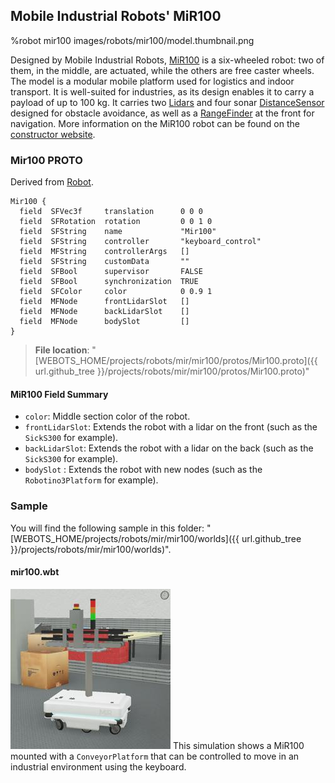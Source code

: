 ## Mobile Industrial Robots' MiR100

%robot mir100 images/robots/mir100/model.thumbnail.png

Designed by Mobile Industrial Robots, [MiR100](mir100.md) is a six-wheeled robot: two of them, in the middle, are actuated, while the others are free caster wheels.
The model is a modular mobile platform used for logistics and indoor transport. It is well-suited for industries, as its design enables it to carry a payload of up to 100 kg.
It carries two [Lidars](../reference/lidar.md) and four sonar [DistanceSensor](../reference/distancesensor.md#sonar-sensors) designed for obstacle avoidance, as well as a [RangeFinder](../reference/rangefinder.md) at the front for navigation.
More information on the MiR100 robot can be found on the [constructor website](https://www.mobile-industrial-robots.com/en/solutions/robots/mir100/).

### Mir100 PROTO

Derived from [Robot](../reference/robot.md).

```
Mir100 {
  field  SFVec3f     translation      0 0 0
  field  SFRotation  rotation         0 0 1 0
  field  SFString    name             "Mir100"
  field  SFString    controller       "keyboard_control"
  field  MFString    controllerArgs   []
  field  SFString    customData       ""
  field  SFBool      supervisor       FALSE
  field  SFBool      synchronization  TRUE
  field  SFColor     color            0 0.9 1
  field  MFNode      frontLidarSlot   []
  field  MFNode      backLidarSlot    []
  field  MFNode      bodySlot         []
}
```

> **File location**: "[WEBOTS\_HOME/projects/robots/mir/mir100/protos/Mir100.proto]({{ url.github_tree }}/projects/robots/mir/mir100/protos/Mir100.proto)"

#### MiR100 Field Summary

- `color`: Middle section color of the robot.
- `frontLidarSlot`: Extends the robot with a lidar on the front (such as the `SickS300` for example).
- `backLidarSlot`: Extends the robot with a lidar on the back (such as the `SickS300` for example).
- `bodySlot` : Extends the robot with new nodes (such as the `Robotino3Platform` for example).


### Sample

You will find the following sample in this folder: "[WEBOTS\_HOME/projects/robots/mir/mir100/worlds]({{ url.github_tree }}/projects/robots/mir/mir100/worlds)".

#### mir100.wbt

![mir100.wbt.png](images/robots/mir100/mir100.wbt.thumbnail.jpg) This simulation shows a MiR100 mounted with a `ConveyorPlatform` that can be controlled to move in an industrial environment using the keyboard.
